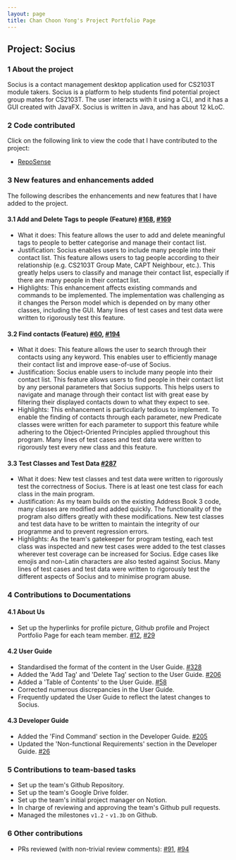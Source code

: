 ```yaml
---
layout: page
title: Chan Choon Yong's Project Portfolio Page
---
```


## Project: Socius

### 1 About the project

Socius is a contact management desktop application used for CS2103T module takers. Socius is a platform to help students
find potential project group mates for CS2103T. The user interacts with it using a CLI, and it has a GUI created with
JavaFX. Socius is written in Java, and has about 12 kLoC.

### 2 Code contributed

Click on the following link to view the code that I have contributed to the project:

* [RepoSense](https://nus-cs2103-ay2122s1.github.io/tp-dashboard/?search=w08&sort=groupTitle&sortWithin=title&timeframe=commit&mergegroup=&groupSelect=groupByRepos&breakdown=true&checkedFileTypes=docs~functional-code~test-code~other&since=2021-09-17&tabOpen=true&tabType=authorship&tabAuthor=choonyongchan&tabRepo=AY2122S1-CS2103T-W08-4%2Ftp%5Bmaster%5D&authorshipIsMergeGroup=false&authorshipFileTypes=docs~functional-code~test-code~other&authorshipIsBinaryFileTypeChecked=false&zFR=false)

### 3 New features and enhancements added

The following describes the enhancements and new features that I have added to the project.

#### 3.1 Add and Delete Tags to people (Feature) [#168](https://github.com/AY2122S1-CS2103T-W08-4/tp/pull/168), [#169](https://github.com/AY2122S1-CS2103T-W08-4/tp/pull/169)
* What it does: This feature allows the user to add and delete meaningful tags to people to better categorise and manage their contact list.
* Justification: Socius enables users to include many people into their contact list. 
This feature allows users to tag people according to their relationship (e.g. CS2103T Group Mate, CAPT Neighbour, etc.). 
This greatly helps users to classify and manage their contact list, especially if there are many people in their contact list.
* Highlights: This enhancement affects existing commands and commands to be implemented. The implementation was challenging as it changes the Person model which is depended on by many other classes, including the GUI. 
Many lines of test cases and test data were written to rigorously test this feature.

#### 3.2 Find contacts (Feature) [#60](https://github.com/AY2122S1-CS2103T-W08-4/tp/pull/60), [#194](https://github.com/AY2122S1-CS2103T-W08-4/tp/pull/194)
* What it does: This feature allows the user to search through their contacts using any keyword. 
This enables user to efficiently manage their contact list and improve ease-of-use of Socius.
* Justification: Socius enable users to include many people into their contact list. 
This feature allows users to find people in their contact list by any personal parameters that Socius supports.
This helps users to navigate and manage through their contact list with great ease by filtering their displayed contacts 
down to what they expect to see.
* Highlights: This enhancement is particularly tedious to implement. To enable the finding of contacts through each parameter, 
new Predicate classes were written for each parameter to support this feature while adhering to the Object-Oriented Principles applied
throughout this program. Many lines of test cases and test data were written to rigorously test every new class and this feature.

#### 3.3 Test Classes and Test Data [#287](https://github.com/AY2122S1-CS2103T-W08-4/tp/pull/287)
* What it does: New test classes and test data were written to rigorously test the correctness of Socius. There is at least one test class
for each class in the main program. 
* Justification: As my team builds on the existing Address Book 3 code, many classes are modified and added quickly. The functionality of
the program also differs greatly with these modifications. New test classes and test data have to be written to maintain the integrity of 
our programme and to prevent regression errors.
* Highlights: As the team's gatekeeper for program testing, each test class was inspected and new test cases were added to the test classes
wherever test coverage can be increased for Socius. Edge cases like emojis and non-Latin characters are also tested against Socius. Many lines
of test cases and test data were written to rigorously test the different aspects of Socius and to minimise program abuse.

### 4 Contributions to Documentations

#### 4.1 About Us
* Set up the hyperlinks for profile picture, Github profile and Project Portfolio Page for each team member. [#12](https://github.com/AY2122S1-CS2103T-W08-4/tp/pull/23), [#29](https://github.com/AY2122S1-CS2103T-W08-4/tp/pull/29)

#### 4.2 User Guide
* Standardised the format of the content in the User Guide. [#328](https://github.com/AY2122S1-CS2103T-W08-4/tp/pull/328)
* Added the 'Add Tag' and 'Delete Tag' section to the User Guide. [#206](https://github.com/AY2122S1-CS2103T-W08-4/tp/pull/206/files)
* Added a 'Table of Contents' to the User Guide. [#58](https://github.com/AY2122S1-CS2103T-W08-4/tp/pull/58/files)
* Corrected numerous discrepancies in the User Guide.
* Frequently updated the User Guide to reflect the latest changes to Socius.

#### 4.3 Developer Guide
* Added the 'Find Command' section in the Developer Guide. [#205](https://github.com/AY2122S1-CS2103T-W08-4/tp/pull/205)
* Updated the 'Non-functional Requirements' section in the Developer Guide. [#26](https://github.com/AY2122S1-CS2103T-W08-4/tp/pull/26/files)

### 5 Contributions to team-based tasks
* Set up the team's Github Repository.
* Set up the team's Google Drive folder.
* Set up the team's initial project manager on Notion.
* In charge of reviewing and approving the team's Github pull requests.
* Managed the milestones `v1.2` - `v1.3b` on Github.

### 6 Other contributions
* PRs reviewed (with non-trivial review comments): [#91](https://github.com/AY2122S1-CS2103T-W08-4/tp/pull/91), [#94](https://github.com/AY2122S1-CS2103T-W08-4/tp/pull/94)
